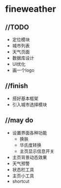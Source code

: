 # fineweather

## //TODO
- 定位模块
- 城市列表
- 天气页面
- 数据库设计
- UI优化
- 画一个logo


## //finish
- 搭好基本框架
- 引入城市选择模块

## //may do
- 设置界面各种功能
  - 换肤
  - 华氏度转换
  - 主页显示信息开关
- 主页背景动态效果
- 天气预警
- 状态栏工具
- 主页小工具
- shortcut

